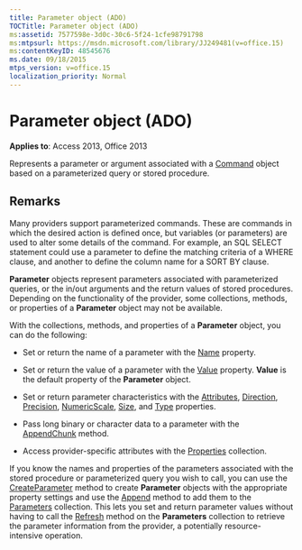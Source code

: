 ```yaml
---
title: Parameter object (ADO)
TOCTitle: Parameter object (ADO)
ms:assetid: 7577598e-3d0c-30c6-5f24-1cfe98791798
ms:mtpsurl: https://msdn.microsoft.com/library/JJ249481(v=office.15)
ms:contentKeyID: 48545676
ms.date: 09/18/2015
mtps_version: v=office.15
localization_priority: Normal
---
```


# Parameter object (ADO)


**Applies to**: Access 2013, Office 2013

Represents a parameter or argument associated with a [Command](command-object-ado.md) object based on a parameterized query or stored procedure.

## Remarks

Many providers support parameterized commands. These are commands in which the desired action is defined once, but variables (or parameters) are used to alter some details of the command. For example, an SQL SELECT statement could use a parameter to define the matching criteria of a WHERE clause, and another to define the column name for a SORT BY clause.

**Parameter** objects represent parameters associated with parameterized queries, or the in/out arguments and the return values of stored procedures. Depending on the functionality of the provider, some collections, methods, or properties of a **Parameter** object may not be available.

With the collections, methods, and properties of a **Parameter** object, you can do the following:

  - Set or return the name of a parameter with the [Name](name-property-ado.md) property.

  - Set or return the value of a parameter with the [Value](value-property-ado.md) property. **Value** is the default property of the **Parameter** object.

  - Set or return parameter characteristics with the [Attributes](attributes-property-ado.md), [Direction](direction-property-ado.md), [Precision](precision-property-ado.md), [NumericScale](numericscale-property-ado.md), [Size](size-property-ado.md), and [Type](type-property-ado.md) properties.

  - Pass long binary or character data to a parameter with the [AppendChunk](appendchunk-method-ado.md) method.

  - Access provider-specific attributes with the [Properties](properties-collection-ado.md) collection.

If you know the names and properties of the parameters associated with the stored procedure or parameterized query you wish to call, you can use the [CreateParameter](createparameter-method-ado.md) method to create **Parameter** objects with the appropriate property settings and use the [Append](append-method-ado.md) method to add them to the [Parameters](parameters-collection-ado.md) collection. This lets you set and return parameter values without having to call the [Refresh](refresh-method-ado.md) method on the **Parameters** collection to retrieve the parameter information from the provider, a potentially resource-intensive operation.

